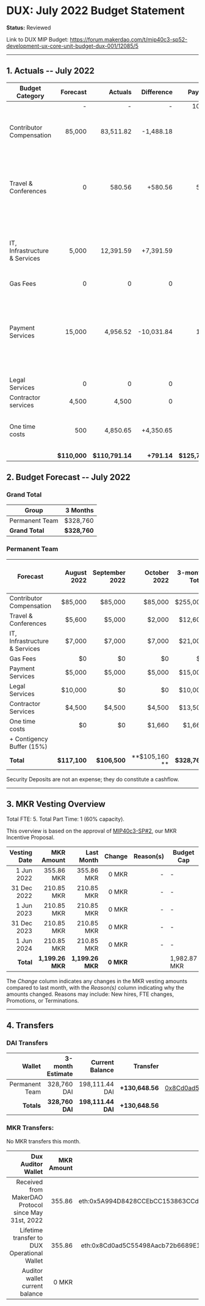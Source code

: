 # DUX: July 2022 Budget Statement

**Status:** Reviewed

Link to DUX MIP Budget: https://forum.makerdao.com/t/mip40c3-sp52-development-ux-core-unit-budget-dux-001/12085/5

---

## 1. Actuals -- July 2022

| Budget Category               |     Forecast |         Actuals |  Difference |        Payments |                                                                                              Comment |
| ----------------------------- | -----------: | --------------: | ----------: | --------------: | ---------------------------------------------------------------------------------------------------: |
|                               |            - |               - |           - |         102,358 |                                                                                                      |
| Contributor Compensation      |       85,000 |       83,511.82 |   -1,488.18 |               - |                                                        Variation on estimate. No outstanding reason. |
| Travel & Conferences          |            0 |          580.56 |     +580.56 |          580.56 |                        Payed the facilitation course expenses that was not included on the forecast. |
| IT, Infrastructure & Services |        5,000 |       12,391.59 |   +7,391.59 |           7,850 |                               Unexpected increase in costs due to high traffic in governance portal. |
| Gas Fees                      |            0 |               0 |           0 |               - |                                                                                                    - |
| Payment Services              |       15,000 |        4,956.52 |  -10,031.84 |          15,000 | We did a top-up of 15,000 USD for the team credits cards. The forecast included a 10K top up budget. |
| Legal Services                |            0 |               0 |           0 |               - |                                                                                                    - |
| Contractor services           |        4,500 |           4,500 |           0 |               - |                                                                                                    - |
| One time costs                |          500 |        4,850.65 |   +4,350.65 |               - |                                                           2 team members used their welcome package. |
|                               | **$110,000** | **$110,791.14** | **+791.14** | **$125,788.56** |                                                                                                    - |

## 2. Budget Forecast -- July 2022

### Grand Total

| Group           |     3 Months |
| --------------- | -----------: |
| Permanent Team  |     $328,760 |
| **Grand Total** | **$328,760** |

### Permanent Team

| Forecast                      |  August 2022 | September 2022 |  October 2022 | 3-month Total | MIP Budget Forecast/ CAP |
| ----------------------------- | -----------: | -------------: | ------------: | ------------: | -----------------------: |
| Contributor Compensation      |      $85,000 |        $85,000 |       $85,000 |      $255,000 |                 $275,000 |
| Travel & Conferences          |       $5,600 |         $5,000 |        $2,000 |       $12,600 |                  $13,500 |
| IT, Infrastructure & Services |       $7,000 |         $7,000 |        $7,000 |       $21,000 |                  $27,000 |
| Gas Fees                      |           $0 |             $0 |            $0 |            $0 |                   $3,000 |
| Payment Services              |       $5,000 |         $5,000 |        $5,000 |       $15,000 |                  $19,500 |
| Legal Services                |      $10,000 |             $0 |            $0 |       $10,000 |                  $16,500 |
| Contractor Services           |       $4,500 |         $4,500 |        $4,500 |       $13,500 |                  $45,000 |
| One time costs                |           $0 |             $0 |        $1,660 |        $1,660 |                  $21,000 |
| + Contigency Buffer (15%)     |              |                |               |               |                  $63,075 |
| **Total**                     | **$117,100** |   **$106,500** | **$105,160 ** |  **$328,760** |             **$483,575** |

Security Deposits are not an expense; they do constitute a cashflow.

---

## 3. MKR Vesting Overview

Total FTE: 5. Total Part Time: 1 (60% capacity).

This overview is based on the approval of [MIP40c3-SP#2](https://forum.makerdao.com/t/mip40c3-sp27-development-ux-core-unit-mkr-budget-dux-001/9777), our MKR Incentive Proposal.

| Vesting Date |       MKR Amount |       Last Month |    Change | Reason(s) | Budget Cap   | MKR Actuals |
| -----------: | ---------------: | ---------------: | --------: | --------: | ------------ | ----------- |
|   1 Jun 2022 |       355.86 MKR |       355.86 MKR |     0 MKR |         - | -            | 355.86      |
|  31 Dec 2022 |       210.85 MKR |       210.85 MKR |     0 MKR |         - | -            | -           |
|   1 Jun 2023 |       210.85 MKR |       210.85 MKR |     0 MKR |         - | -            | -           |
|  31 Dec 2023 |       210.85 MKR |       210.85 MKR |     0 MKR |         - | -            | -           |
|   1 Jun 2024 |       210.85 MKR |       210.85 MKR |     0 MKR |         - | -            | -           |
|    **Total** | **1,199.26 MKR** | **1,199.26 MKR** | **0 MKR** |           | 1,982.87 MKR | 355.86      |

The _Change_ column indicates any changes in the MKR vesting amounts compared to last month, with the _Reason(s)_ column indicating why the amounts changed. Reasons may include: New hires, FTE changes, Promotions, or Terminations.

---

## 4. Transfers

### DAI Transfers

|         Wallet | 3-month Estimate |    Current Balance |        Transfer |                                                                                                                    Multi-sig Address |
| -------------: | ---------------: | -----------------: | --------------: | -----------------------------------------------------------------------------------------------------------------------------------: |
| Permanent Team |      328,760 DAI |     198,111.44 DAI | **+130,648.56** | [0x8Cd0ad5C55498Aacb72b6689E1da5A284C69c0C7](https://gnosis-safe.io/app/#/safes/0x8Cd0ad5C55498Aacb72b6689E1da5A284C69c0C7/balances) |
|     **Totals** |  **328,760 DAI** | **198,111.44 DAI** | **+130,648.56** |                                                                                                                                      |

### MKR Transfers:

No MKR transfers this month.

|                                   Dux Auditor Wallet | MKR Amount |                              Multi-sig address |
| ---------------------------------------------------: | ---------: | ---------------------------------------------: |
| Received from MakerDAO Protocol since May 31st, 2022 |     355.86 | eth:0x5A994D8428CCEbCC153863CCdA9D2Be6352f89ad |
|          Lifetime transfer to DUX Operational Wallet |     355.86 | eth:0x8Cd0ad5C55498Aacb72b6689E1da5A284C69c0C7 |
|                       Auditor wallet current balance |      0 MKR |                                                |
